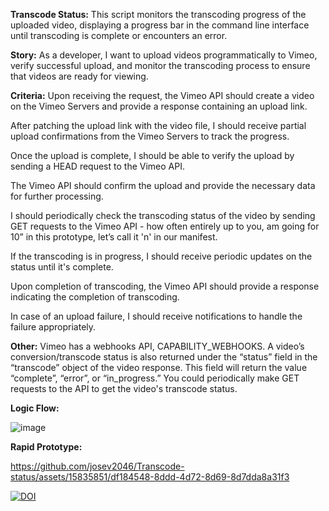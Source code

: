 **Transcode Status:** This script monitors the transcoding progress of the uploaded video, displaying a progress bar in the command line interface until transcoding is complete or encounters an error.

**Story:** 
As a developer, I want to upload videos programmatically to Vimeo, verify successful upload, and monitor the transcoding process to ensure that videos are ready for viewing.

**Criteria:**
Upon receiving the request, the Vimeo API should create a video on the Vimeo Servers and provide a response containing an upload link.

After patching the upload link with the video file, I should receive partial upload confirmations from the Vimeo Servers to track the progress.

Once the upload is complete, I should be able to verify the upload by sending a HEAD request to the Vimeo API.

The Vimeo API should confirm the upload and provide the necessary data for further processing.

I should periodically check the transcoding status of the video by sending GET requests to the Vimeo API - how often entirely up to you, am going for 10” in this prototype, let’s call it 'n' in our manifest.

If the transcoding is in progress, I should receive periodic updates on the status until it's complete.

Upon completion of transcoding, the Vimeo API should provide a response indicating the completion of transcoding.

In case of an upload failure, I should receive notifications to handle the failure appropriately.

**Other:** Vimeo has a webhooks API, CAPABILITY_WEBHOOKS. A video’s conversion/transcode status is also returned under the “status” field in the “transcode” object of the video response. This field will return the value “complete”, “error”, or “in_progress.”
You could periodically make GET requests to the API to get the video's transcode status.

**Logic Flow:** 

![image](https://github.com/josev2046/Transcode-status/assets/15835851/878977f5-f984-442f-8b92-ca03255ad230)

**Rapid Prototype:**

https://github.com/josev2046/Transcode-status/assets/15835851/df184548-8ddd-4d72-8d69-8d7dda8a31f3



[![DOI](https://zenodo.org/badge/808330567.svg)](https://doi.org/10.5281/zenodo.15034998)


